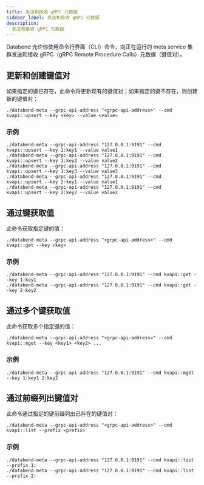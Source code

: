 ```yaml
---
title: 发送和接收 gRPC 元数据
sidebar_label: 发送和接收 gRPC 元数据
description:
  发送和接收 gRPC 元数据
---
```


Databend 允许你使用命令行界面（CLI）命令，向正在运行的 meta service 集群发送和接收 gRPC（gRPC Remote Procedure Calls）元数据（键值对）。

## 更新和创建键值对

如果指定的键已存在，此命令将更新现有的键值对；如果指定的键不存在，则创建新的键值对：

```shell
./databend-meta --grpc-api-address "<grpc-api-address>" --cmd kvapi::upsert --key <key> --value <value>
```

### 示例

```shell
./databend-meta --grpc-api-address "127.0.0.1:9191" --cmd kvapi::upsert --key 1:key1 --value value1
./databend-meta --grpc-api-address "127.0.0.1:9191" --cmd kvapi::upsert --key 1:key2 --value value2
./databend-meta --grpc-api-address "127.0.0.1:9191" --cmd kvapi::upsert --key 1:key3 --value value3
./databend-meta --grpc-api-address "127.0.0.1:9191" --cmd kvapi::upsert --key 2:key1 --value value1
./databend-meta --grpc-api-address "127.0.0.1:9191" --cmd kvapi::upsert --key 2:key2 --value value2
```

## 通过键获取值

此命令获取指定键的值：

```shell
./databend-meta --grpc-api-address "<grpc-api-address>" --cmd kvapi::get --key <key>
```

### 示例

```shell
./databend-meta --grpc-api-address "127.0.0.1:9191" --cmd kvapi::get --key 1:key1
./databend-meta --grpc-api-address "127.0.0.1:9191" --cmd kvapi::get --key 2:key2
```

## 通过多个键获取值

此命令获取多个指定键的值：

```shell
./databend-meta --grpc-api-address "<grpc-api-address>" --cmd kvapi::mget --key <key1> <key2> ...
```

### 示例

```shell
./databend-meta --grpc-api-address "127.0.0.1:9191" --cmd kvapi::mget --key 1:key1 2:key2
```

## 通过前缀列出键值对

此命令通过指定的键前缀列出已存在的键值对：

```shell
./databend-meta --grpc-api-address "<grpc-api-address>" --cmd kvapi::list --prefix <prefix>
```

### 示例

```shell
./databend-meta --grpc-api-address "127.0.0.1:9191" --cmd kvapi::list --prefix 1:
./databend-meta --grpc-api-address "127.0.0.1:9191" --cmd kvapi::list --prefix 2:
```